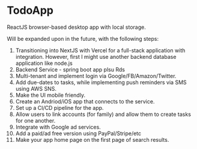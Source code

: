 # TodoApp
ReactJS browser-based desktop app with local storage.

Will be expanded upon in the future, with the following steps:

1. Transitioning into NextJS with Vercel for a full-stack application with integration. However, first I might use another backend database application like node.js
2. Backend Service - spring boot app plsu Rds
3. Multi-tenant and implement login via Google/FB/Amazon/Twitter. 
4. Add due-dates to tasks, while implementing push reminders via SMS using AWS SNS.
5. Make the UI mobile friendly.
6. Create an Andriod/iOS app that connects to the service.
7. Set up a CI/CD pipeline for the app.
8. Allow users to link accounts (for family) and allow them to create tasks for one another.
9. Integrate with Google ad services.
10. Add a paid/ad free version using PayPal/Stripe/etc
11. Make your app home page on the first page of search results.
